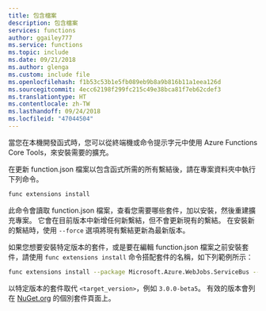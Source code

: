 ```yaml
---
title: 包含檔案
description: 包含檔案
services: functions
author: ggailey777
ms.service: functions
ms.topic: include
ms.date: 09/21/2018
ms.author: glenga
ms.custom: include file
ms.openlocfilehash: f1b53c53b1e5fb089eb9b8a9b816b11a1eea126d
ms.sourcegitcommit: 4ecc62198f299fc215c49e38bca81f7eb62cdef3
ms.translationtype: HT
ms.contentlocale: zh-TW
ms.lasthandoff: 09/24/2018
ms.locfileid: "47044504"
---
```

當您在本機開發函式時，您可以從終端機或命令提示字元中使用 Azure Functions Core Tools，來安裝需要的擴充。

在更新 function.json 檔案以包含函式所需的所有繫結後，請在專案資料夾中執行下列命令。

```bash
func extensions install
```

此命令會讀取 function.json 檔案，查看您需要哪些套件，加以安裝，然後重建擴充專案。 它會在目前版本中新增任何新繫結，但不會更新現有的繫結。 在安裝新的繫結時，使用 `--force` 選項將現有繫結更新為最新版本。

如果您想要安裝特定版本的套件，或是要在編輯 function.json 檔案之前安裝套件，請使用 `func extensions install` 命令搭配套件的名稱，如下列範例所示：

```bash
func extensions install --package Microsoft.Azure.WebJobs.ServiceBus --version <target_version>
```

以特定版本的套件取代 `<target_version>`，例如 `3.0.0-beta5`。 有效的版本會列在 [NuGet.org](https://nuget.org) 的個別套件頁面上。
